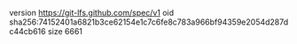 version https://git-lfs.github.com/spec/v1
oid sha256:74152401a6821b3ce62154e1c7c6fe8c783a966bf94359e2054d287dc44cb616
size 6661
